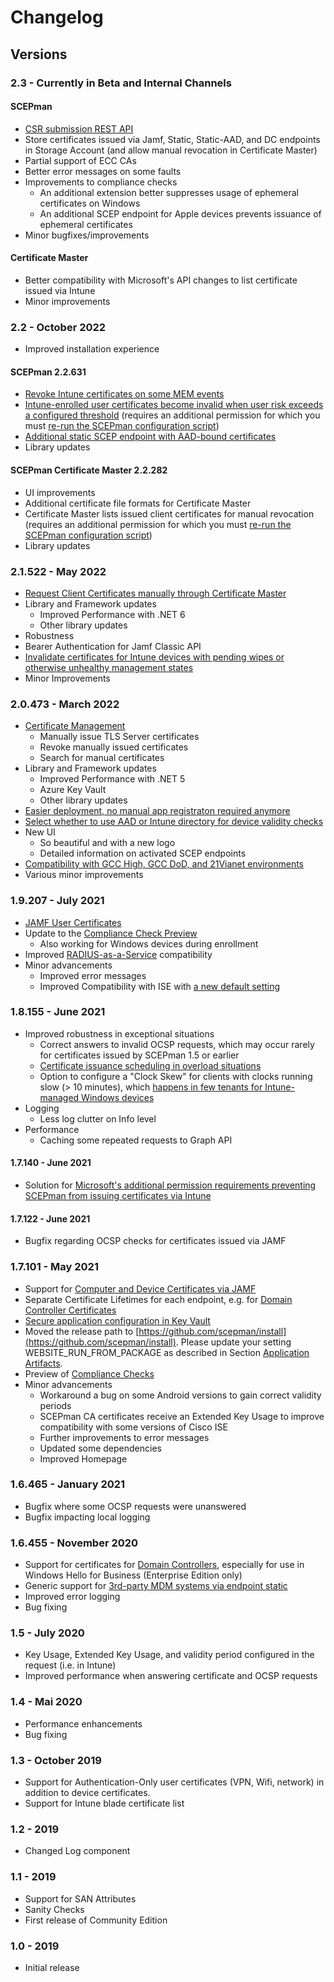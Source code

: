 # Changelog

## Versions

### 2.3 - Currently in Beta and Internal Channels

#### SCEPman

* [CSR submission REST API](certificate-deployment/api-certificates.md)
* Store certificates issued via Jamf, Static, Static-AAD, and DC endpoints in Storage Account (and allow manual revocation in Certificate Master)
* Partial support of ECC CAs
* Better error messages on some faults
* Improvements to compliance checks
  * An additional extension better suppresses usage of ephemeral certificates on Windows
  * An additional SCEP endpoint for Apple devices prevents issuance of ephemeral certificates
* Minor bugfixes/improvements

#### Certificate Master

* Better compatibility with Microsoft's API changes to list certificate issued via Intune
* Minor improvements

### 2.2 - October 2022

* Improved installation experience

#### SCEPman 2.2.631

* [Revoke Intune certificates on some MEM events](scepman-configuration/optional/application-settings/intune-validation.md#appconfig-intunevalidation-devicedirectory)
* [Intune-enrolled user certificates become invalid when user risk exceeds a configured threshold](scepman-configuration/optional/application-settings/intune-validation.md#appconfig-intunevalidation-userriskcheck) (requires an additional permission for which you must [re-run the SCEPman configuration script](scepman-configuration/post-installation-config.md#running-the-scepman-installation-cmdlet))
* [Additional static SCEP endpoint with AAD-bound certificates](scepman-configuration/optional/application-settings/staticaad-validation.md)
* Library updates

#### SCEPman Certificate Master 2.2.282

* UI improvements
* Additional certificate file formats for Certificate Master
* Certificate Master lists issued client certificates for manual revocation (requires an additional permission for which you must [re-run the SCEPman configuration script](scepman-configuration/post-installation-config.md#running-the-scepman-installation-cmdlet))
* Library updates

### 2.1.522 - May 2022

* [Request Client Certificates manually through Certificate Master](certificate-deployment/certificate-master/client-certificate-pkcs-12.md)
* Library and Framework updates
  * Improved Performance with .NET 6
  * Other library updates
* Robustness
* Bearer Authentication for Jamf Classic API
* [Invalidate certificates for Intune devices with pending wipes or otherwise unhealthy management states](scepman-configuration/optional/application-settings/intune-validation.md#appconfig-intunevalidation-revokecertificatesonwipe)
* Minor Improvements

### 2.0.473 - March 2022

* [Certificate Management](certificate-deployment/certificate-master/)
  * Manually issue TLS Server certificates
  * Revoke manually issued certificates
  * Search for manual certificates
* Library and Framework updates
  * Improved Performance with .NET 5
  * Azure Key Vault
  * Other library updates
* [Easier deployment, no manual app registraton required anymore](scepman-configuration/post-installation-config.md)
* [Select whether to use AAD or Intune directory for device validity checks](scepman-configuration/optional/application-settings/intune-validation.md#appconfig-intunevalidation-devicedirectory)
* New UI
  * So beautiful and with a new logo
  * Detailed information on activated SCEP endpoints
* [Compatibility with GCC High, GCC DoD, and 21Vianet environments](scepman-configuration/optional/application-settings/national-cloud-platforms.md)
* Various minor improvements

### 1.9.207 - July 2021

* [JAMF User Certificates](certificate-deployment/jamf/users.md)
* Update to the [Compliance Check Preview](scepman-configuration/optional/application-settings/intune-validation.md#appconfig-intunevalidation-compliancecheck)
  * Also working for Windows devices during enrollment
* Improved [RADIUS-as-a-Service](https://www.radius-as-a-service.com) compatibility
* Minor advancements
  * Improved error messages
  * Improved Compatibility with ISE with [a new default setting](scepman-configuration/optional/application-settings/azure-keyvault.md#appconfig-keyvaultconfig-rootcertificateconfig-addextendedkeyusage)

### 1.8.155 - June 2021

* Improved robustness in exceptional situations
  * Correct answers to invalid OCSP requests, which may occur rarely for certificates issued by SCEPman 1.5 or earlier
  * [Certificate issuance scheduling in overload situations](scepman-configuration/optional/application-settings/certificates.md#appconfig-concurrentsceprequestlimit)
  * Option to configure a "Clock Skew" for clients with clocks running slow (> 10 minutes), which [happens in few tenants for Intune-managed Windows devices](other/troubleshooting/general.md#windows-10-devices-cannot-enroll-with-autopilot)
* Logging
  * Less log clutter on Info level
* Performance
  * Caching some repeated requests to Graph API

#### 1.7.140 - June 2021

* Solution for [Microsoft's additional permission requirements preventing SCEPman from issuing certificates via Intune](https://glueckkanja.zendesk.com/hc/en-us/articles/4402360224530-SCEPman-does-not-issue-certificates)

#### 1.7.122 - June 2021

* Bugfix regarding OCSP checks for certificates issued via JAMF

### 1.7.101 - May 2021

* Support for [Computer and Device Certificates via JAMF](certificate-deployment/jamf/general.md)
* Separate Certificate Lifetimes for each endpoint, e.g. for [Domain Controller Certificates](scepman-configuration/optional/application-settings/dc-validation.md#appconfig-dcvalidation-validityperioddays)
* [Secure application configuration in Key Vault](scepman-configuration/optional/application-settings/#secure-configuration-in-azure-key-vault)
* Moved the release path to [https://github.com/scepman/install](https://github.com/scepman/install). Please update your setting WEBSITE\_RUN\_FROM\_PACKAGE as described in Section [Application Artifacts](scepman-configuration/optional/application-artifacts.md).
* Preview of [Compliance Checks](scepman-configuration/optional/application-settings/intune-validation.md#appconfig-intunevalidation-compliancecheck)
* Minor advancements
  * Workaround a bug on some Android versions to gain correct validity periods
  * SCEPman CA certificates receive an Extended Key Usage to improve compatibility with some versions of Cisco ISE
  * Further improvements to error messages
  * Updated some dependencies
  * Improved Homepage

### 1.6.465 - January 2021

* Bugfix where some OCSP requests were unanswered
* Bugfix impacting local logging

### 1.6.455 - November 2020

* Support for certificates for [Domain Controllers](certificate-deployment/domain-controller-certificates.md), especially for use in Windows Hello for Business (Enterprise Edition only)
* Generic support for [3rd-party MDM systems via endpoint static](certificate-deployment/static-certificates/)
* Improved error logging
* Bug fixing

### 1.5 - July 2020

* Key Usage, Extended Key Usage, and validity period configured in the request (i.e. in Intune)
* Improved performance when answering certificate and OCSP requests

### 1.4 - Mai 2020

* Performance enhancements
* Bug fixing

### 1.3 - October 2019

* Support for Authentication-Only user certificates (VPN, Wifi, network) in addition to device certificates.
* Support for Intune blade certificate list

### 1.2 - 2019

* Changed Log component

### 1.1 - 2019

* Support for SAN Attributes
* Sanity Checks
* First release of Community Edition

### 1.0 - 2019

* Initial release
